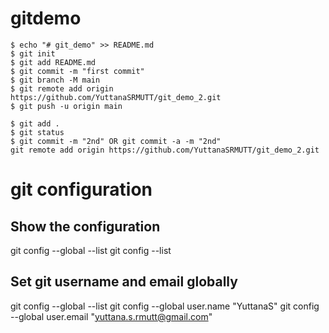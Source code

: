 # gitdemo

```
$ echo "# git_demo" >> README.md
$ git init
$ git add README.md
$ git commit -m "first commit"
$ git branch -M main
$ git remote add origin https://github.com/YuttanaSRMUTT/git_demo_2.git
$ git push -u origin main
```
```
$ git add .
$ git status
$ git commit -m "2nd" OR git commit -a -m "2nd"
git remote add origin https://github.com/YuttanaSRMUTT/git_demo_2.git
```


# git configuration

## Show the configuration
git config --global --list
git config --list

## Set git username and email globally
git config --global --list
git config --global user.name "YuttanaS"
git config --global user.email "yuttana.s.rmutt@gmail.com"



